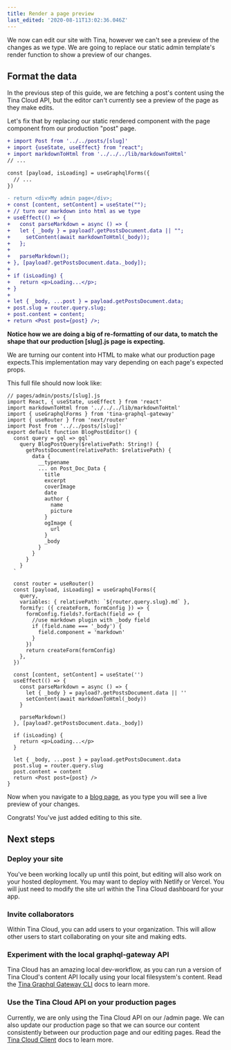 ```yaml
---
title: Render a page preview
last_edited: '2020-08-11T13:02:36.046Z'
---
```


We now can edit our site with Tina, however we can't see a preview of the changes as we type.
We are going to replace our static admin template's render function to show a preview of our changes.

## Format the data

In the previous step of this guide, we are fetching a post's content using the Tina Cloud API, but the editor can't currently see a preview of the page as they make edits.

Let's fix that by replacing our static rendered component with the page component from our production "post" page.

```diff
+ import Post from '../../posts/[slug]'
+ import {useState, useEffect} from "react";
+ import markdownToHtml from '../../../lib/markdownToHtml'
// ...

const [payload, isLoading] = useGraphqlForms({
  // ...
})

- return <div>My admin page</div>;
+ const [content, setContent] = useState("");
+ // turn our markdown into html as we type
+ useEffect(() => {
+   const parseMarkdown = async () => {
+   let { _body } = payload?.getPostsDocument.data || "";
+     setContent(await markdownToHtml(_body));
+   };
+
+   parseMarkdown();
+ }, [payload?.getPostsDocument.data._body]);
+
+ if (isLoading) {
+   return <p>Loading...</p>;
+ }
+
+ let { _body, ...post } = payload.getPostsDocument.data;
+ post.slug = router.query.slug;
+ post.content = content;
+ return <Post post={post} />;
```

**Notice how we are doing a big of re-formatting of our data, to match the shape that our production [slug].js page is expecting.**

We are turning our content into HTML to make what our production page expects.This implementation may vary depending on each page's expected props.

This full file should now look like:

```jsx,copy
// pages/admin/posts/[slug].js
import React, { useState, useEffect } from 'react'
import markdownToHtml from '../../../lib/markdownToHtml'
import { useGraphqlForms } from 'tina-graphql-gateway'
import { useRouter } from 'next/router'
import Post from '../../posts/[slug]'
export default function BlogPostEditor() {
  const query = gql => gql`
    query BlogPostQuery($relativePath: String!) {
      getPostsDocument(relativePath: $relativePath) {
        data {
          __typename
          ... on Post_Doc_Data {
            title
            excerpt
            coverImage
            date
            author {
              name
              picture
            }
            ogImage {
              url
            }
            _body
          }
        }
      }
    }
  `

  const router = useRouter()
  const [payload, isLoading] = useGraphqlForms({
    query,
    variables: { relativePath: `${router.query.slug}.md` },
    formify: ({ createForm, formConfig }) => {
      formConfig.fields?.forEach(field => {
        //use markdown plugin with _body field
        if (field.name === '_body') {
          field.component = 'markdown'
        }
      })
      return createForm(formConfig)
    },
  })

  const [content, setContent] = useState('')
  useEffect(() => {
    const parseMarkdown = async () => {
      let { _body } = payload?.getPostsDocument.data || ''
      setContent(await markdownToHtml(_body))
    }

    parseMarkdown()
  }, [payload?.getPostsDocument.data._body])

  if (isLoading) {
    return <p>Loading...</p>
  }

  let { _body, ...post } = payload.getPostsDocument.data
  post.slug = router.query.slug
  post.content = content
  return <Post post={post} />
}
```

Now when you navigate to a [blog page](http://localhost:3000/admin/posts/hello-world), as you type you will see a live preview of your changes.

Congrats! You've just added editing to this site.

## Next steps

### Deploy your site

You've been working locally up until this point, but editing will also work on your hosted deployment. You may want to deploy with Netlify or Vercel. You will just need to modify the site url within the Tina Cloud dashboard for your app.

### Invite collaborators

Within Tina Cloud, you can add users to your organization. This will allow other users to start collaborating on your site and making edts.

### Experiment with the local graphql-gateway API

Tina Cloud has an amazing local dev-workflow, as you can run a version of Tina Cloud's content API locally using your local filesystem's content. Read the [Tina Graphql Gateway CLI](/docs/tina-cloud/cli/) docs to learn more.

### Use the Tina Cloud API on your production pages

Currently, we are only using the Tina Cloud API on our /admin page. We can also update our production page so that we can source our content consistently between our production page and our editing pages. Read the [Tina Cloud Client](/docs/tina-cloud/client/) docs to learn more.
